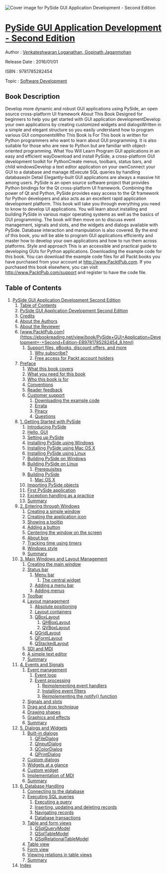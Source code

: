 ![Cover image for PySide GUI Application Development - Second Edition](https://imgdetail.ebookreading.net/cover/cover/software_development/EB9781785282454.jpg)

[PySide GUI Application Development - Second Edition](https://ebookreading.net/view/book/PySide+GUI+Application+Development+-+Second+Edition-EB9781785282454_1.html "PySide GUI Application Development - Second Edition")
====================================================================================================================

Author : [Venkateshwaran Loganathan](https://ebookreading.net/search/author/Venkateshwaran+Loganathan),[ Gopinath Jaganmohan](https://ebookreading.net/search/author/+Gopinath+Jaganmohan)

Release Date : 2016/01/01

ISBN : 9781785282454

Topic : [Software Development](https://ebookreading.net/search/category/software-development)

Book Description
-----------------

Develop more dynamic and robust GUI applications using PySide, an open source cross-platform UI framework
About This Book
Designed for beginners to help you get started with GUI application developmentDevelop your own applications by creating customized widgets and dialogsWritten in a simple and elegant structure so you easily understand how to program various GUI componentsWho This Book Is For
This book is written for Python programmers who want to learn about GUI programming. It is also suitable for those who are new to Python but are familiar with object-oriented programming.
What You Will Learn
Program GUI applications in an easy and efficient wayDownload and install PySide, a cross-platform GUI development toolkit for PythonCreate menus, toolbars, status bars, and child windowsDevelop a text editor application on your ownConnect your GUI to a database and manage itExecute SQL queries by handling databasesIn Detail
Elegantly-built GUI applications are always a massive hit among users. PySide is an open source software project that provides Python bindings for the Qt cross-platform UI framework. Combining the power of Qt and Python, PySide provides easy access to the Qt framework for Python developers and also acts as an excellent rapid application development platform.
This book will take you through everything you need to know to develop UI applications. You will learn about installing and building PySide in various major operating systems as well as the basics of GUI programming. The book will then move on to discuss event management, signals and slots, and the widgets and dialogs available with PySide. Database interaction and manipulation is also covered.
By the end of this book, you will be able to program GUI applications efficiently and master how to develop your own applications and how to run them across platforms.
Style and approach
This is an accessible and practical guide to developing GUIs for Python applications.
Downloading the example code for this book. You can download the example code files for all Packt books you have purchased from your account at http://www.PacktPub.com. If you purchased this book elsewhere, you can visit http://www.PacktPub.com/support and register to have the code file.
              
Table of Contents
-----------------

1. [PySide GUI Application Development Second Edition](https://ebookreading.net/view/book/PySide+GUI+Application+Development+-+Second+Edition-EB9781785282454_3.html)
    1. [Table of Contents](https://ebookreading.net/view/book/PySide+GUI+Application+Development+-+Second+Edition-EB9781785282454_2.html)
    1. [PySide GUI Application Development Second Edition](https://ebookreading.net/view/book/PySide+GUI+Application+Development+-+Second+Edition-EB9781785282454_4.html)
    1. [Credits](https://ebookreading.net/view/book/PySide+GUI+Application+Development+-+Second+Edition-EB9781785282454_5.html)
    1. [About the Authors](https://ebookreading.net/view/book/PySide+GUI+Application+Development+-+Second+Edition-EB9781785282454_6.html)
    1. [About the Reviewer](https://ebookreading.net/view/book/PySide+GUI+Application+Development+-+Second+Edition-EB9781785282454_7.html)
    1. [www.PacktPub.com](https://ebookreading.net/view/book/PySide+GUI+Application+Development+-+Second+Edition-EB9781785282454_8.html)
        1. [Support files, eBooks, discount offers, and more](https://ebookreading.net/view/book/PySide+GUI+Application+Development+-+Second+Edition-EB9781785282454_8.html#ch00lvl1sec01)
            1. [Why subscribe?](https://ebookreading.net/view/book/PySide+GUI+Application+Development+-+Second+Edition-EB9781785282454_8.html#ch00lvl2sec01)
            1. [Free access for Packt account holders](https://ebookreading.net/view/book/PySide+GUI+Application+Development+-+Second+Edition-EB9781785282454_8.html#ch00lvl2sec02)
    1. [Preface](https://ebookreading.net/view/book/PySide+GUI+Application+Development+-+Second+Edition-EB9781785282454_9.html)
        1. [What this book covers](https://ebookreading.net/view/book/PySide+GUI+Application+Development+-+Second+Edition-EB9781785282454_9.html#ch00lvl1sec02)
        1. [What you need for this book](https://ebookreading.net/view/book/PySide+GUI+Application+Development+-+Second+Edition-EB9781785282454_10.html)
        1. [Who this book is for](https://ebookreading.net/view/book/PySide+GUI+Application+Development+-+Second+Edition-EB9781785282454_11.html)
        1. [Conventions](https://ebookreading.net/view/book/PySide+GUI+Application+Development+-+Second+Edition-EB9781785282454_12.html)
        1. [Reader feedback](https://ebookreading.net/view/book/PySide+GUI+Application+Development+-+Second+Edition-EB9781785282454_13.html)
        1. [Customer support](https://ebookreading.net/view/book/PySide+GUI+Application+Development+-+Second+Edition-EB9781785282454_14.html)
            1. [Downloading the example code](https://ebookreading.net/view/book/PySide+GUI+Application+Development+-+Second+Edition-EB9781785282454_14.html#ch00lvl2sec03)
            1. [Errata](https://ebookreading.net/view/book/PySide+GUI+Application+Development+-+Second+Edition-EB9781785282454_14.html#ch00lvl2sec04)
            1. [Piracy](https://ebookreading.net/view/book/PySide+GUI+Application+Development+-+Second+Edition-EB9781785282454_14.html#ch00lvl2sec05)
            1. [Questions](https://ebookreading.net/view/book/PySide+GUI+Application+Development+-+Second+Edition-EB9781785282454_14.html#ch00lvl2sec06)
    1. [1. Getting Started with PySide](https://ebookreading.net/view/book/PySide+GUI+Application+Development+-+Second+Edition-EB9781785282454_15.html)
        1. [Introducing PySide](https://ebookreading.net/view/book/PySide+GUI+Application+Development+-+Second+Edition-EB9781785282454_15.html#ch01lvl1sec08)
        1. [Hello, GUI](https://ebookreading.net/view/book/PySide+GUI+Application+Development+-+Second+Edition-EB9781785282454_16.html)
        1. [Setting up PySide](https://ebookreading.net/view/book/PySide+GUI+Application+Development+-+Second+Edition-EB9781785282454_17.html)
        1. [Installing PySide using Windows](https://ebookreading.net/view/book/PySide+GUI+Application+Development+-+Second+Edition-EB9781785282454_18.html)
        1. [Installing PySide using Mac OS X](https://ebookreading.net/view/book/PySide+GUI+Application+Development+-+Second+Edition-EB9781785282454_19.html)
        1. [Installing PySide using Linux](https://ebookreading.net/view/book/PySide+GUI+Application+Development+-+Second+Edition-EB9781785282454_20.html)
        1. [Building PySide on Windows](https://ebookreading.net/view/book/PySide+GUI+Application+Development+-+Second+Edition-EB9781785282454_21.html)
        1. [Building PySide on Linux](https://ebookreading.net/view/book/PySide+GUI+Application+Development+-+Second+Edition-EB9781785282454_22.html)
            1. [Prerequisites](https://ebookreading.net/view/book/PySide+GUI+Application+Development+-+Second+Edition-EB9781785282454_22.html#ch01lvl2sec07)
        1. [Building PySide](https://ebookreading.net/view/book/PySide+GUI+Application+Development+-+Second+Edition-EB9781785282454_23.html)
            1. [Mac OS X](https://ebookreading.net/view/book/PySide+GUI+Application+Development+-+Second+Edition-EB9781785282454_23.html#ch01lvl2sec08)
        1. [Importing PySide objects](https://ebookreading.net/view/book/PySide+GUI+Application+Development+-+Second+Edition-EB9781785282454_24.html)
        1. [First PySide application](https://ebookreading.net/view/book/PySide+GUI+Application+Development+-+Second+Edition-EB9781785282454_25.html)
        1. [Exception handling as a practice](https://ebookreading.net/view/book/PySide+GUI+Application+Development+-+Second+Edition-EB9781785282454_26.html)
        1. [Summary](https://ebookreading.net/view/book/PySide+GUI+Application+Development+-+Second+Edition-EB9781785282454_27.html)
    1. [2. Entering through Windows](https://ebookreading.net/view/book/PySide+GUI+Application+Development+-+Second+Edition-EB9781785282454_28.html)
        1. [Creating a simple window](https://ebookreading.net/view/book/PySide+GUI+Application+Development+-+Second+Edition-EB9781785282454_28.html#ch02lvl1sec21)
        1. [Creating the application icon](https://ebookreading.net/view/book/PySide+GUI+Application+Development+-+Second+Edition-EB9781785282454_29.html)
        1. [Showing a tooltip](https://ebookreading.net/view/book/PySide+GUI+Application+Development+-+Second+Edition-EB9781785282454_30.html)
        1. [Adding a button](https://ebookreading.net/view/book/PySide+GUI+Application+Development+-+Second+Edition-EB9781785282454_31.html)
        1. [Centering the window on the screen](https://ebookreading.net/view/book/PySide+GUI+Application+Development+-+Second+Edition-EB9781785282454_32.html)
        1. [About box](https://ebookreading.net/view/book/PySide+GUI+Application+Development+-+Second+Edition-EB9781785282454_33.html)
        1. [Tracking time using timers](https://ebookreading.net/view/book/PySide+GUI+Application+Development+-+Second+Edition-EB9781785282454_34.html)
        1. [Windows style](https://ebookreading.net/view/book/PySide+GUI+Application+Development+-+Second+Edition-EB9781785282454_35.html)
        1. [Summary](https://ebookreading.net/view/book/PySide+GUI+Application+Development+-+Second+Edition-EB9781785282454_36.html)
    1. [3. Main Windows and Layout Management](https://ebookreading.net/view/book/PySide+GUI+Application+Development+-+Second+Edition-EB9781785282454_37.html)
        1. [Creating the main window](https://ebookreading.net/view/book/PySide+GUI+Application+Development+-+Second+Edition-EB9781785282454_37.html#ch03lvl1sec30)
        1. [Status bar](https://ebookreading.net/view/book/PySide+GUI+Application+Development+-+Second+Edition-EB9781785282454_38.html)
            1. [Menu bar](https://ebookreading.net/view/book/PySide+GUI+Application+Development+-+Second+Edition-EB9781785282454_38.html#ch03lvl1sec32)
                1. [The central widget](https://ebookreading.net/view/book/PySide+GUI+Application+Development+-+Second+Edition-EB9781785282454_38.html#ch03lvl2sec09)
            1. [Adding a menu bar](https://ebookreading.net/view/book/PySide+GUI+Application+Development+-+Second+Edition-EB9781785282454_38.html#ch03lvl2sec10)
            1. [Adding menus](https://ebookreading.net/view/book/PySide+GUI+Application+Development+-+Second+Edition-EB9781785282454_38.html#ch03lvl2sec11)
        1. [Toolbar](https://ebookreading.net/view/book/PySide+GUI+Application+Development+-+Second+Edition-EB9781785282454_39.html)
        1. [Layout management](https://ebookreading.net/view/book/PySide+GUI+Application+Development+-+Second+Edition-EB9781785282454_40.html)
            1. [Absolute positioning](https://ebookreading.net/view/book/PySide+GUI+Application+Development+-+Second+Edition-EB9781785282454_40.html#ch03lvl2sec12)
            1. [Layout containers](https://ebookreading.net/view/book/PySide+GUI+Application+Development+-+Second+Edition-EB9781785282454_40.html#ch03lvl2sec13)
            1. [QBoxLayout](https://ebookreading.net/view/book/PySide+GUI+Application+Development+-+Second+Edition-EB9781785282454_40.html#ch03lvl2sec14)
                1. [QHBoxLayout](https://ebookreading.net/view/book/PySide+GUI+Application+Development+-+Second+Edition-EB9781785282454_40.html#ch03lvl3sec01)
                1. [QVBoxLayout](https://ebookreading.net/view/book/PySide+GUI+Application+Development+-+Second+Edition-EB9781785282454_40.html#ch03lvl3sec02)
            1. [QGridLayout](https://ebookreading.net/view/book/PySide+GUI+Application+Development+-+Second+Edition-EB9781785282454_40.html#ch03lvl2sec15)
            1. [QFormLayout](https://ebookreading.net/view/book/PySide+GUI+Application+Development+-+Second+Edition-EB9781785282454_40.html#ch03lvl2sec16)
            1. [QStackedLayout](https://ebookreading.net/view/book/PySide+GUI+Application+Development+-+Second+Edition-EB9781785282454_40.html#ch03lvl2sec17)
        1. [SDI and MDI](https://ebookreading.net/view/book/PySide+GUI+Application+Development+-+Second+Edition-EB9781785282454_41.html)
        1. [A simple text editor](https://ebookreading.net/view/book/PySide+GUI+Application+Development+-+Second+Edition-EB9781785282454_42.html)
        1. [Summary](https://ebookreading.net/view/book/PySide+GUI+Application+Development+-+Second+Edition-EB9781785282454_43.html)
    1. [4. Events and Signals](https://ebookreading.net/view/book/PySide+GUI+Application+Development+-+Second+Edition-EB9781785282454_44.html)
        1. [Event management](https://ebookreading.net/view/book/PySide+GUI+Application+Development+-+Second+Edition-EB9781785282454_44.html#ch04lvl1sec38)
            1. [Event loop](https://ebookreading.net/view/book/PySide+GUI+Application+Development+-+Second+Edition-EB9781785282454_44.html#ch04lvl2sec18)
            1. [Event processing](https://ebookreading.net/view/book/PySide+GUI+Application+Development+-+Second+Edition-EB9781785282454_44.html#ch04lvl2sec19)
                1. [Reimplementing event handlers](https://ebookreading.net/view/book/PySide+GUI+Application+Development+-+Second+Edition-EB9781785282454_44.html#ch04lvl3sec03)
                1. [Installing event filters](https://ebookreading.net/view/book/PySide+GUI+Application+Development+-+Second+Edition-EB9781785282454_44.html#ch04lvl3sec04)
                1. [Reimplementing the notify() function](https://ebookreading.net/view/book/PySide+GUI+Application+Development+-+Second+Edition-EB9781785282454_44.html#ch04lvl3sec05)
        1. [Signals and slots](https://ebookreading.net/view/book/PySide+GUI+Application+Development+-+Second+Edition-EB9781785282454_45.html)
        1. [Drag and drop technique](https://ebookreading.net/view/book/PySide+GUI+Application+Development+-+Second+Edition-EB9781785282454_46.html)
        1. [Drawing shapes](https://ebookreading.net/view/book/PySide+GUI+Application+Development+-+Second+Edition-EB9781785282454_47.html)
        1. [Graphics and effects](https://ebookreading.net/view/book/PySide+GUI+Application+Development+-+Second+Edition-EB9781785282454_48.html)
        1. [Summary](https://ebookreading.net/view/book/PySide+GUI+Application+Development+-+Second+Edition-EB9781785282454_49.html)
    1. [5. Dialogs and Widgets](https://ebookreading.net/view/book/PySide+GUI+Application+Development+-+Second+Edition-EB9781785282454_50.html)
        1. [Built-in dialogs](https://ebookreading.net/view/book/PySide+GUI+Application+Development+-+Second+Edition-EB9781785282454_50.html#ch05lvl1sec44)
            1. [QFileDialog](https://ebookreading.net/view/book/PySide+GUI+Application+Development+-+Second+Edition-EB9781785282454_50.html#ch05lvl2sec20)
            1. [QInputDialog](https://ebookreading.net/view/book/PySide+GUI+Application+Development+-+Second+Edition-EB9781785282454_50.html#ch05lvl2sec21)
            1. [QColorDialog](https://ebookreading.net/view/book/PySide+GUI+Application+Development+-+Second+Edition-EB9781785282454_50.html#ch05lvl2sec22)
            1. [QPrintDialog](https://ebookreading.net/view/book/PySide+GUI+Application+Development+-+Second+Edition-EB9781785282454_50.html#ch05lvl2sec23)
        1. [Custom dialogs](https://ebookreading.net/view/book/PySide+GUI+Application+Development+-+Second+Edition-EB9781785282454_51.html)
        1. [Widgets at a glance](https://ebookreading.net/view/book/PySide+GUI+Application+Development+-+Second+Edition-EB9781785282454_52.html)
        1. [Custom widget](https://ebookreading.net/view/book/PySide+GUI+Application+Development+-+Second+Edition-EB9781785282454_53.html)
        1. [Implementation of MDI](https://ebookreading.net/view/book/PySide+GUI+Application+Development+-+Second+Edition-EB9781785282454_54.html)
        1. [Summary](https://ebookreading.net/view/book/PySide+GUI+Application+Development+-+Second+Edition-EB9781785282454_55.html)
    1. [6. Database Handling](https://ebookreading.net/view/book/PySide+GUI+Application+Development+-+Second+Edition-EB9781785282454_56.html)
        1. [Connecting to the database](https://ebookreading.net/view/book/PySide+GUI+Application+Development+-+Second+Edition-EB9781785282454_56.html#ch06lvl1sec50)
        1. [Executing SQL queries](https://ebookreading.net/view/book/PySide+GUI+Application+Development+-+Second+Edition-EB9781785282454_57.html)
            1. [Executing a query](https://ebookreading.net/view/book/PySide+GUI+Application+Development+-+Second+Edition-EB9781785282454_57.html#ch06lvl2sec24)
            1. [Inserting, updating and deleting records](https://ebookreading.net/view/book/PySide+GUI+Application+Development+-+Second+Edition-EB9781785282454_57.html#ch06lvl2sec25)
            1. [Navigating records](https://ebookreading.net/view/book/PySide+GUI+Application+Development+-+Second+Edition-EB9781785282454_57.html#ch06lvl2sec26)
            1. [Database transactions](https://ebookreading.net/view/book/PySide+GUI+Application+Development+-+Second+Edition-EB9781785282454_57.html#ch06lvl2sec27)
        1. [Table and form views](https://ebookreading.net/view/book/PySide+GUI+Application+Development+-+Second+Edition-EB9781785282454_58.html)
            1. [QSqlQueryModel](https://ebookreading.net/view/book/PySide+GUI+Application+Development+-+Second+Edition-EB9781785282454_58.html#ch06lvl2sec28)
            1. [QSqlTableModel](https://ebookreading.net/view/book/PySide+GUI+Application+Development+-+Second+Edition-EB9781785282454_58.html#ch06lvl2sec29)
            1. [QSqlRelationalTableModel](https://ebookreading.net/view/book/PySide+GUI+Application+Development+-+Second+Edition-EB9781785282454_58.html#ch06lvl2sec30)
        1. [Table view](https://ebookreading.net/view/book/PySide+GUI+Application+Development+-+Second+Edition-EB9781785282454_59.html)
        1. [Form view](https://ebookreading.net/view/book/PySide+GUI+Application+Development+-+Second+Edition-EB9781785282454_60.html)
        1. [Viewing relations in table views](https://ebookreading.net/view/book/PySide+GUI+Application+Development+-+Second+Edition-EB9781785282454_61.html)
        1. [Summary](https://ebookreading.net/view/book/PySide+GUI+Application+Development+-+Second+Edition-EB9781785282454_62.html)
    1. [Index](https://ebookreading.net/view/book/PySide+GUI+Application+Development+-+Second+Edition-EB9781785282454_63.html)
